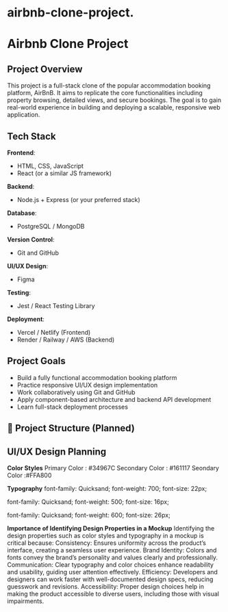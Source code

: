 # airbnb-clone-project.
# Airbnb Clone Project

## Project Overview
This project is a full-stack clone of the popular accommodation booking platform, AirBnB. It aims to replicate the core functionalities including property browsing, detailed views, and secure bookings. The goal is to gain real-world experience in building and deploying a scalable, responsive web application.

## Tech Stack

**Frontend**:
- HTML, CSS, JavaScript
- React (or a similar JS framework)

**Backend**:
- Node.js + Express (or your preferred stack)

**Database**:
- PostgreSQL / MongoDB

**Version Control**:
- Git and GitHub

**UI/UX Design**:
- Figma

**Testing**:
- Jest / React Testing Library

**Deployment**:
- Vercel / Netlify (Frontend)
- Render / Railway / AWS (Backend)

## Project Goals

- Build a fully functional accommodation booking platform
- Practice responsive UI/UX design implementation
- Work collaboratively using Git and GitHub
- Apply component-based architecture and backend API development
- Learn full-stack deployment processes

## 📂 Project Structure (Planned)

## UI/UX Design Planning
**Color Styles**
Primary Color : #34967C
Secondary Color : #161117
Seondary Color :#FFA800

**Typography**
font-family: Quicksand;
font-weight: 700;
font-size: 22px;

font-family: Quicksand;
font-weight: 500;
font-size: 16px;

font-family: Quicksand;
font-weight: 600;
font-size: 26px;

**Importance of Identifying Design Properties in a Mockup**
Identifying the design properties such as color styles and typography in a mockup is critical because:
Consistency: Ensures uniformity across the product’s interface, creating a seamless user experience.
Brand Identity: Colors and fonts convey the brand’s personality and values clearly and professionally.
Communication: Clear typography and color choices enhance readability and usability, guiding user attention effectively.
Efficiency: Developers and designers can work faster with well-documented design specs, reducing guesswork and revisions.
Accessibility: Proper design choices help in making the product accessible to diverse users, including those with visual impairments.
